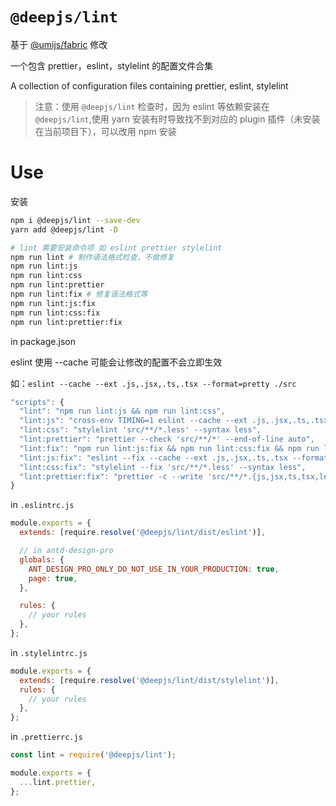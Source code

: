 <!-- @format -->

# `@deepjs/lint`

基于 [@umijs/fabric](https://github.com/umijs/fabric) 修改

一个包含 prettier，eslint，stylelint 的配置文件合集

A collection of configuration files containing prettier, eslint, stylelint

> 注意：使用 `@deepjs/lint` 检查时，因为 eslint 等依赖安装在 `@deepjs/lint`,使用 yarn 安装有时导致找不到对应的 plugin 插件（未安装在当前项目下），可以改用 npm 安装

# Use

安装

```bash
npm i @deepjs/lint --save-dev
yarn add @deepjs/lint -D

# lint 需要安装命令项 如 eslint prettier stylelint
npm run lint # 制作语法格式检查，不做修复
npm run lint:js
npm run lint:css
npm run lint:prettier
npm run lint:fix # 修复语法格式等
npm run lint:js:fix
npm run lint:css:fix
npm run lint:prettier:fix

```

in package.json

eslint 使用 --cache 可能会让修改的配置不会立即生效

如：`eslint --cache --ext .js,.jsx,.ts,.tsx --format=pretty ./src`

```js
"scripts": {
  "lint": "npm run lint:js && npm run lint:css",
  "lint:js": "cross-env TIMING=1 eslint --cache --ext .js,.jsx,.ts,.tsx --format=pretty ./src",
  "lint:css": "stylelint 'src/**/*.less' --syntax less",
  "lint:prettier": "prettier --check 'src/**/*' --end-of-line auto",
  "lint:fix": "npm run lint:js:fix && npm run lint:css:fix && npm run lint:prettier:fix",
  "lint:js:fix": "eslint --fix --cache --ext .js,.jsx,.ts,.tsx --format=pretty ./src",
  "lint:css:fix": "stylelint --fix 'src/**/*.less' --syntax less",
  "lint:prettier:fix": "prettier -c --write 'src/**/*.{js,jsx,ts,tsx,less,md,json}' && git diff && prettier --version",
}
```

in `.eslintrc.js`

```js
module.exports = {
  extends: [require.resolve('@deepjs/lint/dist/eslint')],

  // in antd-design-pro
  globals: {
    ANT_DESIGN_PRO_ONLY_DO_NOT_USE_IN_YOUR_PRODUCTION: true,
    page: true,
  },

  rules: {
    // your rules
  },
};
```

in `.stylelintrc.js`

```js
module.exports = {
  extends: [require.resolve('@deepjs/lint/dist/stylelint')],
  rules: {
    // your rules
  },
};
```

in `.prettierrc.js`

```js
const lint = require('@deepjs/lint');

module.exports = {
  ...lint.prettier,
};
```
